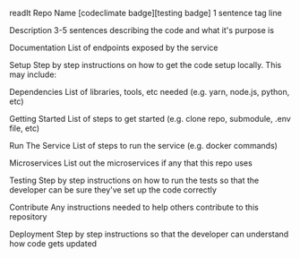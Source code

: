 readIt
Repo Name [codeclimate badge][testing badge]
1 sentence tag line

Description
3-5 sentences describing the code and what it's purpose is

Documentation
List of endpoints exposed by the service

Setup
Step by step instructions on how to get the code setup locally. This may include:

Dependencies
List of libraries, tools, etc needed (e.g. yarn, node.js, python, etc)

Getting Started
List of steps to get started (e.g. clone repo, submodule, .env file, etc)

Run The Service
List of steps to run the service (e.g. docker commands)

Microservices
List out the microservices if any that this repo uses

Testing
Step by step instructions on how to run the tests so that the developer can be sure they've set up the code correctly

Contribute
Any instructions needed to help others contribute to this repository

Deployment
Step by step instructions so that the developer can understand how code gets updated
